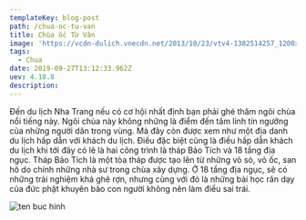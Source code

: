 ```yaml
---
templateKey: blog-post
path: /chua-oc-tu-van
title: Chùa ốc Từ Vân
image: 'https://vcdn-dulich.vnecdn.net/2013/10/23/vtv4-1382514257_1200x0.jpg' 
tags:
  - Chua
date: 2019-09-27T13:12:33.962Z
uev: 4.18.8
description: 
---
```


Đến du lịch Nha Trang nếu có cơ hội nhất định bạn phải ghé thăm ngôi chùa nổi tiếng này. Ngôi chùa này không những là điểm đến tâm linh tín ngưỡng của những người dân trong vùng. Mà đây còn được xem như một địa danh du lịch hấp dẫn với khách du lịch. Điều đặc biệt cũng là điều hấp dẫn khách du lịch khi tới đây có lẽ là hai công trình là tháp Bảo Tích và 18 tầng địa ngục. Tháp Bảo Tích là một tòa tháp được tạo lên từ những vỏ sò, vỏ ốc, san hô do chính những nhà sư trong chùa xây dựng. Ở 18 tầng địa ngục, sẽ có những trải nghiệm khá ghê rợn, nhưng cùng với đó là những bài học răn dạy của đức phật khuyên bảo con người không nên làm điều sai trái.

![ten buc hinh](https://cdn.vntour.com.vn/storage/media/img/2018/05/08/chua-oc3_1525765772.jpg "ten buc hinh")






